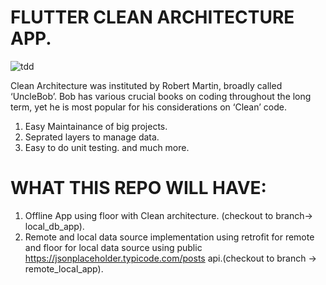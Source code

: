 # FLUTTER CLEAN ARCHITECTURE APP.

![tdd](https://user-images.githubusercontent.com/40804440/130354910-24fe6cf5-b804-470d-b2f2-5827f948a823.png)


Clean Architecture was instituted by Robert Martin, broadly called ‘UncleBob’. Bob has various crucial books on coding throughout the long term, yet he is most popular for his considerations on ‘Clean’ code. 

1. Easy Maintainance of big projects.
2. Seprated layers to manage data.
3. Easy to do unit testing.
 and much more.
 

# WHAT THIS REPO WILL HAVE:
1. Offline App using floor with Clean architecture. (checkout to branch-> local_db_app).
2. Remote and local data source implementation using retrofit for remote and floor for local data source using public https://jsonplaceholder.typicode.com/posts api.(checkout to branch -> remote_local_app).
